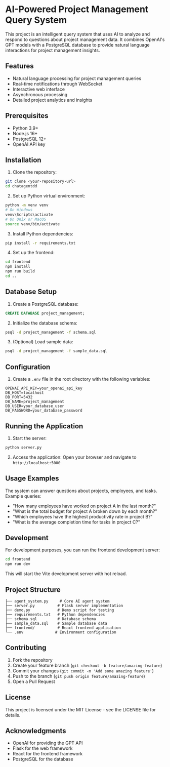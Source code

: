 # AI-Powered Project Management Query System

This project is an intelligent query system that uses AI to analyze and respond to questions about project management data. It combines OpenAI's GPT models with a PostgreSQL database to provide natural language interactions for project management insights.

## Features

- Natural language processing for project management queries
- Real-time notifications through WebSocket
- Interactive web interface
- Asynchronous processing
- Detailed project analytics and insights

## Prerequisites

- Python 3.9+
- Node.js 16+
- PostgreSQL 12+
- OpenAI API key

## Installation

1. Clone the repository:
```bash
git clone <your-repository-url>
cd chatagentdd
```

2. Set up Python virtual environment:
```bash
python -m venv venv
# On Windows
venv\Scripts\activate
# On Unix or MacOS
source venv/bin/activate
```

3. Install Python dependencies:
```bash
pip install -r requirements.txt
```

4. Set up the frontend:
```bash
cd frontend
npm install
npm run build
cd ..
```

## Database Setup

1. Create a PostgreSQL database:
```sql
CREATE DATABASE project_management;
```

2. Initialize the database schema:
```bash
psql -d project_management -f schema.sql
```

3. (Optional) Load sample data:
```bash
psql -d project_management -f sample_data.sql
```

## Configuration

1. Create a `.env` file in the root directory with the following variables:
```env
OPENAI_API_KEY=your_openai_api_key
DB_HOST=localhost
DB_PORT=5432
DB_NAME=project_management
DB_USER=your_database_user
DB_PASSWORD=your_database_password
```

## Running the Application

1. Start the server:
```bash
python server.py
```

2. Access the application:
Open your browser and navigate to `http://localhost:5000`

## Usage Examples

The system can answer questions about projects, employees, and tasks. Example queries:

- "How many employees have worked on project A in the last month?"
- "What is the total budget for project A broken down by each month?"
- "Which employees have the highest productivity rate in project B?"
- "What is the average completion time for tasks in project C?"

## Development

For development purposes, you can run the frontend development server:

```bash
cd frontend
npm run dev
```

This will start the Vite development server with hot reload.

## Project Structure

```
├── agent_system.py     # Core AI agent system
├── server.py          # Flask server implementation
├── demo.py            # Demo script for testing
├── requirements.txt   # Python dependencies
├── schema.sql         # Database schema
├── sample_data.sql    # Sample database data
├── frontend/          # React frontend application
└── .env              # Environment configuration
```

## Contributing

1. Fork the repository
2. Create your feature branch (`git checkout -b feature/amazing-feature`)
3. Commit your changes (`git commit -m 'Add some amazing feature'`)
4. Push to the branch (`git push origin feature/amazing-feature`)
5. Open a Pull Request

## License

This project is licensed under the MIT License - see the LICENSE file for details.

## Acknowledgments

- OpenAI for providing the GPT API
- Flask for the web framework
- React for the frontend framework
- PostgreSQL for the database